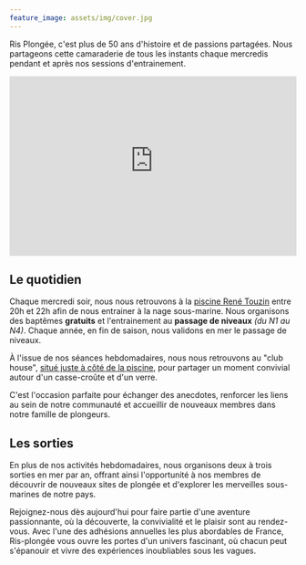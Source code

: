 ```yaml
---
feature_image: assets/img/cover.jpg
---
```


Ris Plongée, c'est plus de 50 ans d'histoire et de passions partagées. Nous partageons cette camaraderie de tous les instants chaque mercredis pendant et après nos sessions d'entrainement.

<iframe width="100%" height="315" src="https://www.youtube-nocookie.com/embed/gdS_xnqMxlI?si=YQE3OTwA-yV3u_Qs" title="YouTube video player" frameborder="0" allow="accelerometer; autoplay; clipboard-write; encrypted-media; gyroscope; picture-in-picture; web-share" referrerpolicy="strict-origin-when-cross-origin" allowfullscreen></iframe>

## Le quotidien 

Chaque mercredi soir, nous nous retrouvons à la [piscine René Touzin](https://www.grandparissud.fr/equipement/piscine-rene-touzin/)
entre 20h et 22h afin de nous entrainer à la nage sous-marine. Nous organisons des baptêmes **gratuits** et 
l'entrainement au **passage de niveaux** _(du N1 au N4)_. Chaque année, en fin de saison, nous validons en mer 
le passage de niveaux.

À l'issue de nos séances hebdomadaires, nous nous retrouvons au "club house", [situé juste à côté de la piscine](https://maps.app.goo.gl/85FNEgPcNjGRAb1X7), 
pour partager un moment convivial autour d'un casse-croûte et d'un verre.

C'est l'occasion parfaite pour échanger des anecdotes, renforcer les liens au sein de notre communauté et 
accueillir de nouveaux membres dans notre famille de plongeurs.

## Les sorties

En plus de nos activités hebdomadaires, nous organisons deux à trois sorties en mer par an, offrant ainsi 
l'opportunité à nos membres de découvrir de nouveaux sites de plongée et d'explorer les merveilles sous-marines 
de notre pays.

Rejoignez-nous dès aujourd'hui pour faire partie d'une aventure passionnante, où la découverte, la convivialité 
et le plaisir sont au rendez-vous. Avec l'une des adhésions annuelles les plus abordables de France, Ris-plongée 
vous ouvre les portes d'un univers fascinant, où chacun peut s'épanouir et vivre des expériences inoubliables 
sous les vagues.
